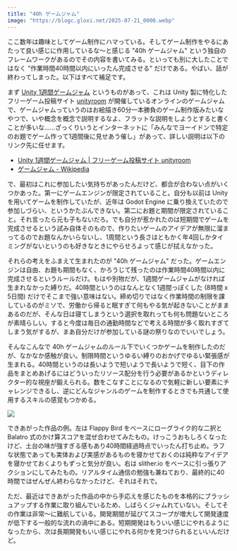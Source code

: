 ```yaml
---
title: "40h ゲームジャム"
image: "https://blogc.gloxi.net/2025-07-21_0000.webp"
---
```


ここ数年は趣味としてゲーム制作にハマっている。そしてゲーム制作をやるにあたって良い感じに作用しているな～と感じる "40h ゲームジャム" という独自のフレームワークがあるのでその内容を書いてみる。といっても別に大したことではなく "作業時間40時間以内にいったん完成させる" だけである。やばい、話が終わってしまった。以下はすべて補足です。

まず [Unity 1週間ゲームジャム](https://unityroom.com/unity1weeks) というものがあって、これは Unity 製に特化したフリーゲーム投稿サイト [unityroom](https://unityroom.com/) が開催しているオンラインのゲームジャムで、ゲームジャムっていうのはお絵描き60分一本勝負のゲーム制作版みたいなやつで、いや概念を概念で説明するなよ、フラットな説明をしようとすると書くことが多いな……ざっくりいうとインターネットに「みんなでヨーイドンで特定のお題でゲーム作って1週間後に見せあう催し」があって、詳しい説明は以下のリンク先に任せます。

- [Unity 1週間ゲームジャム | フリーゲーム投稿サイト unityroom](https://unityroom.com/unity1weeks)
- [ゲームジャム - Wikipedia](https://ja.wikipedia.org/wiki/%E3%82%B2%E3%83%BC%E3%83%A0%E3%82%B8%E3%83%A3%E3%83%A0)

で、最初はこれに参加したい気持ちがあったんだけど、都合が合わない点がいくつかあった。第一にゲームエンジンが限定されていること。自分も以前は Unity を用いてゲームを制作していたが、近年は Godot Engine に乗り換えていたので参加しづらい、というかたぶんできない。第二にお題と期間が限定されていること。それ言ったら元も子もないだろ。でも自分が惹かれたのは短期間でゲームを完成させるという試み自体そのもので、作りたいゲームのアイデアが無限に溜まってるのでお題なんかいらないし、1周間という長さはともかく年4回しかタイミングがないというのも好きなときにやらせろよって感じが拭えなかった。

それらの考えをふまえて生まれたのが "40h ゲームジャム" だった。ゲームエンジンは自由、お題も期間もなく、かろうじて残ったのは作業時間40時間以内に完成させるというルールだけ。もはや別物だが、1週間ゲームジャムがなければ生まれなかった縛りだ。40時間というのはなんとなく1週間っぽくした (8時間 x 5日間) だけでそこまで強い意味はない。締め切りではなく作業時間の制限を課しているのがミソで、労働から帰ると眠すぎて何もやる気が起きないことがままあるのだが、そんな日は寝てしまうという選択を取れっても何も問題ないところが素晴らしい。すると今度は毎日の通勤時間などで考える時間が多く取れすぎてしまう気がするが、まあ自分だけが参加している謎の祭りなのでいいでしょう。

そんなこんなで 40h ゲームジャムのルール下でいくつかゲームを制作したのだが、なかなか感触が良い。制限時間というゆるい縛りのおかげでゆるい緊張感が生まれる。40時間というのは長いようで短いようで長いようで短く、目下の作品をまとめあげるにはどういったリソース配分を行う必要があるかというディレクター的な視座が鍛えられる。数をこなすことになるので気軽に新しい要素にチャレンジできるし、逆にどんなジャンルのゲームを制作するときでも共通して使用するスキルの感覚もつかめる。

[![](https://blogc.gloxi.net/2025-07-21_0001.webp)](https://blogc.gloxi.net/2025-07-21_0001.webp)

できあがった作品の例。左は Flappy Bird をベースにローグライク的な二択と Balatro 式のかけ算スコアを混ぜ合わせてみたもの。けっこうおもしろくなったけど、土台の味が強すぎる感もあり40時間経過時点でいったん打ち止め。ラフな状態であっても実体および実感があるものを寝かせておくのは純粋なアイデアを寝かせておくよりもずっと気分が良い。右は slither.io をベースに引っ張りアクションにしてみたもの。リアルタイム通信の勉強も兼ねており、最終的に40時間ではぜんぜん終わらなかったけど、それはそれで。

ただ、最近はできあがった作品の中から手応えを感じたものを本格的にブラッシュアップする作業に取り組んでいるため、しばらくジャムれていない。そしてその作業は非常～に難航している。開発期間が延びてスコープが増大して開発速度が低下する一般的な流れの渦中にある。短期開発はもういい感じにやれるようになったから、次は長期開発もいい感じにやれる何かを見つけられるといいんだけど。
